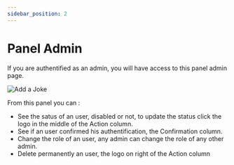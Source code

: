 ```yaml
---
sidebar_position: 2
---
```


# Panel Admin

If you are authentified as an admin, you will have access to this panel admin page.

![Add a Joke](/Admin/Admin.png)

From this panel you can :

- See the satus of an user, disabled or not, to update the status click the logo in the middle of the Action column.
- See if an user confirmed his authentification, the Confirmation column.
- Change the role of an user, any admin can change the role of any other admin.
- Delete permanently an user, the logo on right of the Action column
